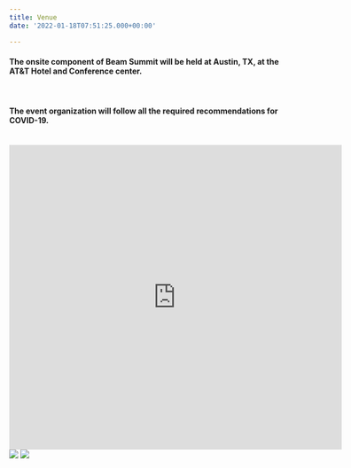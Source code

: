```yaml
---
title: Venue
date: '2022-01-18T07:51:25.000+00:00'

---
```


#### The onsite component of Beam Summit will be held at Austin, TX, at the AT&T Hotel and Conference center.

<br>

#### The event organization will follow all the required recommendations for COVID-19.

<br>

<div class="row">
    <div class="col">
     <iframe src="https://www.google.com/maps/embed?pb=!1m18!1m12!1m3!1d3445.4237614332865!2d-97.74282198487927!3d30.28199568179641!2m3!1f0!2f0!3f0!3m2!1i1024!2i768!4f13.1!3m3!1m2!1s0x8644b59de0df7a23%3A0xae51b7b9d01d4833!2s1900%20University%20Ave%2C%20Austin%2C%20TX%2078705%2C%20USA!5e0!3m2!1sen!2smx!4v1642555777739!5m2!1sen!2smx" width="600" height="550" style="border:0;" allowfullscreen="" loading="lazy"></iframe>
    </div>
    <div class="col">
    <img src="https://meetattexas.com/assets/images/_fullWidthImageTransform1x/ATT-Hotel-and-Conference-Center.jpg" class="img-fluid">
    <img src="https://meetattexas.com/assets/images/meetings/_imageTextModuleTransform1x/UT-CONF-CTR-AUDITORIUM-MASTER-RETOUCH-lg-print.jpg" class="img-fluid">
    </div>
  </div>